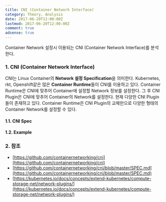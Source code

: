 ```yaml
---
title: CNI (Container Network Interface)
category: Theory, Analysis
date: 2017-06-20T12:00:00Z
lastmod: 2017-06-20T12:00:00Z
comment: true
adsense: true
---
```


Container Network 설정시 이용되는 CNI (Container Network Interface)를 분석한다.

### 1. CNI (Container Network Interface)

CNI는 Linux Container의 **Network 설정 Specification**을 의미한다. Kubernetes, rkt, Openshift같은 많은 **Container Runtime**들이 CNI를 이용하고 있다. Container Runtime은 CNI에 맞추어 Container에 설정할 Network 정보를 설정한다. 그 후 CNI Plugin은 CNI에 맞추어 Container의 Network를 설정한다. 현재 다양한 CNI Plugin들이 존재하고 있다. Container Runtime은 CNI Plugin의 교체만으로 다양한 형태의 Container Network를 설정할 수 있다.

#### 1.1. CNI Spec

#### 1.2. Example

### 2. 참조

* [https://github.com/containernetworking/cni](https://github.com/containernetworking/cni)
* [https://github.com/containernetworking/cni/blob/master/SPEC.md](https://github.com/containernetworking/cni/blob/master/SPEC.md)
* [https://kubernetes.io/docs/concepts/extend-kubernetes/compute-storage-net/network-plugins/](https://kubernetes.io/docs/concepts/extend-kubernetes/compute-storage-net/network-plugins/)
